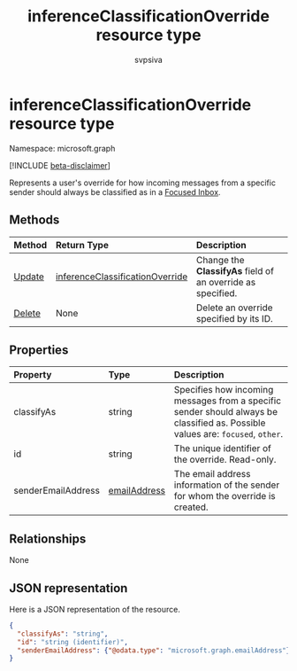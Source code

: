 ﻿---
title: "inferenceClassificationOverride resource type"
description: "Represents a user's override for how incoming messages from a specific sender should always be classified as"
localization_priority: Normal
doc_type: resourcePageType
ms.prod: ""
author: "svpsiva"
---

# inferenceClassificationOverride resource type

Namespace: microsoft.graph

[!INCLUDE [beta-disclaimer](../../includes/beta-disclaimer.md)]

Represents a user's override for how incoming messages from a specific sender should always be classified as
in a [Focused Inbox](manage-focused-inbox.md).

## Methods

| Method                                                     | Return Type                                                           | Description                                                  |
| :--------------------------------------------------------- | :-------------------------------------------------------------------- | :----------------------------------------------------------- |
| [Update](../api/inferenceclassificationoverride-update.md) | [inferenceClassificationOverride](inferenceclassificationoverride.md) | Change the **ClassifyAs** field of an override as specified. |
| [Delete](../api/inferenceclassificationoverride-delete.md) | None                                                                  | Delete an override specified by its ID.                      |

## Properties

| Property           | Type                            | Description                                                                                                                     |
| :----------------- | :------------------------------ | :------------------------------------------------------------------------------------------------------------------------------ |
| classifyAs         | string                          | Specifies how incoming messages from a specific sender should always be classified as. Possible values are: `focused`, `other`. |
| id                 | string                          | The unique identifier of the override. Read-only.                                                                               |
| senderEmailAddress | [emailAddress](emailaddress.md) | The email address information of the sender for whom the override is created.                                                   |

## Relationships

None

## JSON representation

Here is a JSON representation of the resource.

<!-- {
  "blockType": "resource",
  "optionalProperties": [

  ],
  "@odata.type": "microsoft.graph.inferenceClassificationOverride"
}-->

```json
{
  "classifyAs": "string",
  "id": "string (identifier)",
  "senderEmailAddress": {"@odata.type": "microsoft.graph.emailAddress"}
}

```

<!-- uuid: 8fcb5dbc-d5aa-4681-8e31-b001d5168d79
2015-10-25 14:57:30 UTC -->

<!--
{
  "type": "#page.annotation",
  "description": "inferenceClassificationOverride resource",
  "keywords": "",
  "section": "documentation",
  "tocPath": "",
  "suppressions": []
}
-->
